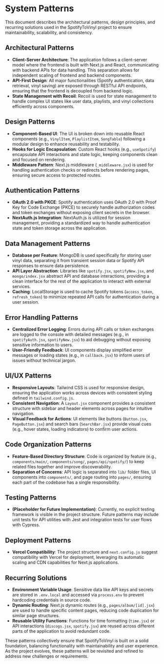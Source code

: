 # System Patterns

This document describes the architectural patterns, design principles, and recurring solutions used in the SpotifyToVinyl project to ensure maintainability, scalability, and consistency.

## Architectural Patterns
- **Client-Server Architecture**: The application follows a client-server model where the frontend is built with Next.js and React, communicating with backend APIs for data handling. This separation allows for independent scaling of frontend and backend components.
- **API-First Design**: All major functionalities (Spotify authentication, data retrieval, vinyl saving) are exposed through RESTful API endpoints, ensuring that the frontend is decoupled from backend logic.
- **State Management with Recoil**: Recoil is used for state management to handle complex UI states like user data, playlists, and vinyl collections efficiently across components.

## Design Patterns
- **Component-Based UI**: The UI is broken down into reusable React components (e.g., `VinylItem`, `PlaylistItem`, `SongTable`) following a modular design to enhance reusability and testability.
- **Hooks for Logic Encapsulation**: Custom React hooks (e.g., `useSpotify`) encapsulate API interactions and state logic, keeping components clean and focused on rendering.
- **Middleware Pattern**: Next.js middleware (`_middleware.jsx`) is used for handling authentication checks or redirects before rendering pages, ensuring secure access to protected routes.

## Authentication Patterns
- **OAuth 2.0 with PKCE**: Spotify authentication uses OAuth 2.0 with Proof Key for Code Exchange (PKCE) to securely handle authorization codes and token exchanges without exposing client secrets in the browser.
- **NextAuth.js Integration**: NextAuth.js is utilized for session management, providing a standardized way to handle authentication state and token storage across the application.

## Data Management Patterns
- **Database per Feature**: MongoDB is used specifically for storing user vinyl data, separating it from transient session data or Spotify API responses to ensure data persistence.
- **API Layer Abstraction**: Libraries like `spotify.jsx`, `spotifyNew.jsx`, and `mongo/index.jsx` abstract API and database interactions, providing a clean interface for the rest of the application to interact with external services.
- **Caching**: LocalStorage is used to cache Spotify tokens (`access_token`, `refresh_token`) to minimize repeated API calls for authentication during a user session.

## Error Handling Patterns
- **Centralized Error Logging**: Errors during API calls or token exchanges are logged to the console with detailed messages (e.g., in `spotifyAuth.jsx`, `spotifyNew.jsx`) to aid debugging without exposing sensitive information to users.
- **User-Friendly Feedback**: UI components display simplified error messages or loading states (e.g., in `callback.jsx`) to inform users of issues without technical jargon.

## UI/UX Patterns
- **Responsive Layouts**: Tailwind CSS is used for responsive design, ensuring the application works across devices with consistent styling defined in `tailwind.config.js`.
- **Consistent Navigation**: A `Layout.jsx` component provides a consistent structure with sidebar and header elements across pages for intuitive navigation.
- **Visual Feedback for Actions**: UI elements like buttons (`Button.jsx`, `PageButton.jsx`) and search bars (`SearchBar.jsx`) provide visual cues (e.g., hover states, loading indicators) to confirm user actions.

## Code Organization Patterns
- **Feature-Based Directory Structure**: Code is organized by feature (e.g., `components/main/`, `components/song/`, `pages/api/spotify/`) to keep related files together and improve discoverability.
- **Separation of Concerns**: API logic is separated into `lib/` folder files, UI components into `components/`, and page routing into `pages/`, ensuring each part of the codebase has a single responsibility.

## Testing Patterns
- **(Placeholder for Future Implementation)**: Currently, no explicit testing framework is visible in the project structure. Future patterns may include unit tests for API utilities with Jest and integration tests for user flows with Cypress.

## Deployment Patterns
- **Vercel Compatibility**: The project structure and `next.config.js` suggest compatibility with Vercel for deployment, leveraging its automatic scaling and CDN capabilities for Next.js applications.

## Recurring Solutions
- **Environment Variable Usage**: Sensitive data like API keys and secrets are stored in `.env.local` and accessed via `process.env` to prevent hardcoding credentials in source code.
- **Dynamic Routing**: Next.js dynamic routes (e.g., `pages/album/[id].jsx`) are used to handle specific content pages, reducing code duplication for similar page structures.
- **Reusable Utility Functions**: Functions for time formatting (`time.jsx`) or API interactions (`discogs.jsx`, `spotify.jsx`) are reused across different parts of the application to avoid redundant code.

These patterns collectively ensure that SpotifyToVinyl is built on a solid foundation, balancing functionality with maintainability and user experience. As the project evolves, these patterns will be revisited and refined to address new challenges or requirements.

